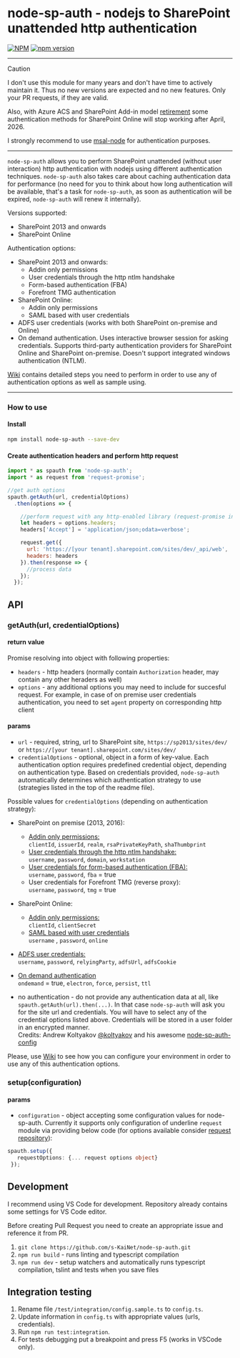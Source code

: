 # node-sp-auth - nodejs to SharePoint unattended http authentication

[![NPM](https://nodei.co/npm/node-sp-auth.png?mini=true)](https://nodei.co/npm/node-sp-auth/)
[![npm version](https://badge.fury.io/js/node-sp-auth.svg)](https://badge.fury.io/js/node-sp-auth)

---
> [!CAUTION]  
>
> I don't use this module for many years and don't have time to actively maintain it. Thus no new versions are expected and no new features. Only your PR requests, if they are valid.
>
> Also, with Azure ACS and SharePoint Add-in model [retirement](https://techcommunity.microsoft.com/t5/microsoft-sharepoint-blog/sharepoint-add-in-retirement-in-microsoft-365/ba-p/3982035) some authentication methods for SharePoint Online will stop working after April, 2026.
>
> I strongly recommend to use [msal-node](https://github.com/AzureAD/microsoft-authentication-library-for-js/tree/dev/lib/msal-node) for authentication purposes.
---
`node-sp-auth` allows you to perform SharePoint unattended (without user interaction) http authentication with nodejs using different authentication techniques. `node-sp-auth` also takes care about caching authentication data for performance (no need for you to think about how long authentication will be available, that's a task for `node-sp-auth`, as soon as authentication will be expired, `node-sp-auth` will renew it internally).

Versions supported:

* SharePoint 2013 and onwards
* SharePoint Online

Authentication options:

* SharePoint 2013 and onwards:
  * Addin only permissions
  * User credentials through the http ntlm handshake
  * Form-based authentication (FBA)
  * Forefront TMG authentication
* SharePoint Online:
  * Addin only permissions
  * SAML based with user credentials
* ADFS user credentials (works with both SharePoint on-premise and Online)
* On demand authentication. Uses interactive browser session for asking credentials. Supports third-party authentication providers for SharePoint Online and SharePoint on-premise. Doesn't support integrated windows authentication (NTLM).

[Wiki](https://github.com/s-KaiNet/node-sp-auth/wiki) contains detailed steps you need to perform in order to use any of authentication options as well as sample using.

---

### How to use

#### Install

```bash
npm install node-sp-auth --save-dev
```

#### Create authentication headers and perform http request

```javascript
import * as spauth from 'node-sp-auth';
import * as request from 'request-promise';

//get auth options
spauth.getAuth(url, credentialOptions)
  .then(options => {

    //perform request with any http-enabled library (request-promise in a sample below):
    let headers = options.headers;
    headers['Accept'] = 'application/json;odata=verbose';

    request.get({
      url: 'https://[your tenant].sharepoint.com/sites/dev/_api/web',
      headers: headers
    }).then(response => {
      //process data
    });
  });
```

## API

### getAuth(url, credentialOptions)

#### return value

Promise resolving into object with following properties:

* `headers` - http headers (normally contain `Authorization` header, may contain any other heraders as well)
* `options` - any additional options you may need to include for succesful request. For example, in case of on premise user credentials authentication, you need to set `agent` property on corresponding http client

#### params

* `url` - required, string, url to SharePoint site, `https://sp2013/sites/dev/` or `https://[your tenant].sharepoint.com/sites/dev/`
* `credentialOptions` - optional, object in a form of key-value. Each authentication option requires predefined credential object, depending on authentication type. Based on credentials provided, `node-sp-auth` automatically determines which authentication strategy to use (strategies listed in the top of the readme file).  

Possible values for `credentialOptions` (depending on authentication strategy):

* SharePoint on premise (2013, 2016):
  * [Addin only permissions:](https://github.com/s-KaiNet/node-sp-auth/wiki/SharePoint%20on-premise%20addin%20only%20authentication)  
      `clientId`, `issuerId`, `realm`, `rsaPrivateKeyPath`, `shaThumbprint`
  * [User credentials through the http ntlm handshake:](https://github.com/s-KaiNet/node-sp-auth/wiki/SharePoint%20on-premise%20user%20credentials%20authentication)  
      `username`, `password`, `domain`, `workstation`
  * [User credentials for form-based authentication (FBA):](https://github.com/s-KaiNet/node-sp-auth/wiki/SharePoint%20on-premise%20FBA%20authentication)  
      `username`, `password`, `fba` = true
  * User credentials for Forefront TMG (reverse proxy):  
      `username`, `password`, `tmg` = true

* SharePoint Online:
  * [Addin only permissions:](https://github.com/s-KaiNet/node-sp-auth/wiki/SharePoint%20Online%20addin%20only%20authentication)  
     `clientId`, `clientSecret`
  * [SAML based with user credentials](https://github.com/s-KaiNet/node-sp-auth/wiki/SharePoint%20Online%20user%20credentials%20authentication)  
     `username` , `password`, `online`

* [ADFS user credentials:](https://github.com/s-KaiNet/node-sp-auth/wiki/ADFS%20user%20credentials%20authentication)  
   `username`, `password`, `relyingParty`, `adfsUrl`, `adfsCookie`
* [On demand authentication](https://github.com/s-KaiNet/node-sp-auth/wiki/On%20demand%20authentication)  
     `ondemand` = true, `electron`, `force`, `persist`, `ttl`  
* no authentication - do not provide any authentication data at all, like `spauth.getAuth(url).then(...)`. In that case `node-sp-auth` will ask you for the site url and credentials. You will have to select any of the credential options listed above. Credentials will be stored in a user folder in an encrypted manner.  
  Credits: Andrew Koltyakov [@koltyakov](https://github.com/koltyakov) and his awesome [node-sp-auth-config](https://github.com/koltyakov/node-sp-auth-config)

Please, use [Wiki](https://github.com/s-KaiNet/node-sp-auth/wiki/) to see how you can configure your environment in order to use any of this authentication options.

### setup(configuration)

#### params

* `configuration` - object accepting some configuration values for node-sp-auth. Currently it supports only configuration of underline `request` module via providing below code (for options available consider [request repository](https://github.com/request/request#requestoptions-callback)):  

 ```typescript
 spauth.setup({
    requestOptions: {... request options object}
  });
 ```

## Development

I recommend using VS Code for development. Repository already contains some settings for VS Code editor.

Before creating Pull Request you need to create an appropriate issue and reference it from PR.

1. `git clone https://github.com/s-KaiNet/node-sp-auth.git`
2. `npm run build` - runs linting and typescript compilation
3. `npm run dev` - setup watchers and automatically runs typescript compilation, tslint and tests when you save files

## Integration testing

1. Rename file `/test/integration/config.sample.ts` to `config.ts`.
2. Update information in `config.ts` with appropriate values (urls, credentials).
3. Run `npm run test:integration`.
4. For tests debugging put a breakpoint and press F5 (works in VSCode only).
